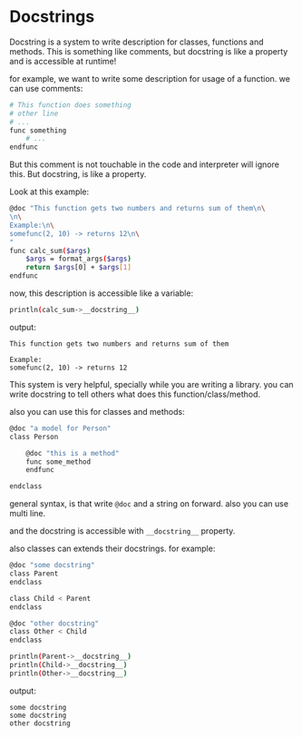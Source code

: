 # Docstrings
Docstring is a system to write description for classes, functions and methods. This is something like comments,
but docstring is like a property and is accessible at runtime!

for example, we want to write some description for usage of a function. we can use comments:

```bash
# This function does something
# other line
# ...
func something
    # ...
endfunc
```

But this comment is not touchable in the code and interpreter will ignore this. But docstring, is like a property.

Look at this example:

```bash
@doc "This function gets two numbers and returns sum of them\n\
\n\
Example:\n\
somefunc(2, 10) -> returns 12\n\
"
func calc_sum($args)
    $args = format_args($args)
    return $args[0] + $args[1]
endfunc
```

now, this description is accessible like a variable:

```bash
println(calc_sum->__docstring__)
```

output:

```
This function gets two numbers and returns sum of them

Example:
somefunc(2, 10) -> returns 12

```

This system is very helpful, specially while you are writing a library. you can write docstring to tell others
what does this function/class/method.

also you can use this for classes and methods:

```bash
@doc "a model for Person"
class Person

    @doc "this is a method"
    func some_method
    endfunc 

endclass
```

general syntax, is that write `@doc` and a string on forward. also you can use multi line.

and the docstring is accessible with `__docstring__` property.


also classes can extends their docstrings. for example:

```bash
@doc "some docstring"
class Parent
endclass

class Child < Parent
endclass

@doc "other docstring"
class Other < Child
endclass

println(Parent->__docstring__)
println(Child->__docstring__)
println(Other->__docstring__)
```

output:

```
some docstring
some docstring
other docstring
```
